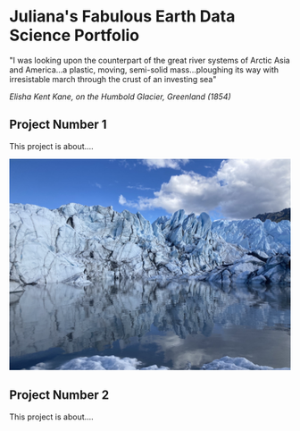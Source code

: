 # Juliana's Fabulous Earth Data Science Portfolio

"I was looking upon the counterpart of the great river systems of Arctic Asia and America...a plastic, moving, semi-solid mass...ploughing its way with irresistable march through the crust of an investing sea" 

*Elisha Kent Kane, on the Humbold Glacier, Greenland (1854)*

## Project Number 1 
This project is about....

![Matanuska Glacier, AK](img/IMG_0564.jpeg)

## Project Number 2
This project is about....
